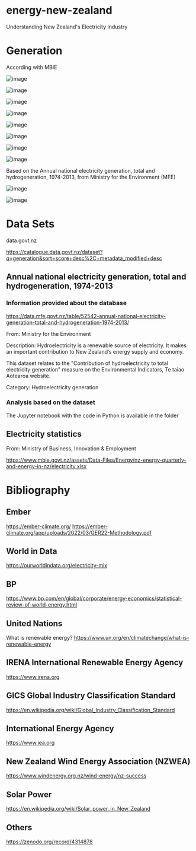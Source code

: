 # energy-new-zealand

Understanding New Zealand's Electricity Industry

# Generation

According with MBIE

![image](https://user-images.githubusercontent.com/69020265/172821657-cf438f54-493f-4e4d-9100-f0934d82be3c.png)

![image](https://user-images.githubusercontent.com/69020265/172821942-0465d6f1-6c6c-4050-a75c-74cb53490f31.png)

![image](https://user-images.githubusercontent.com/69020265/172821966-2d3f45c4-2cf6-4e92-a90b-a7759b8de8df.png)

![image](https://user-images.githubusercontent.com/69020265/172821994-c6776ee4-5fcb-4faa-a0fb-319371b5a700.png)

![image](https://user-images.githubusercontent.com/69020265/172822031-5856b7a7-678e-43c3-b3fc-1eb393231f95.png)

![image](https://user-images.githubusercontent.com/69020265/172822061-7a6d7ee0-fbca-4b08-86bf-775022afd1e4.png)

![image](https://user-images.githubusercontent.com/69020265/173229718-91959d17-d538-4085-89df-d6afec246241.png)

![image](https://user-images.githubusercontent.com/69020265/173229870-7e212c06-9329-44dc-8dbe-921633e2728b.png)

Based on the Annual national electricity generation, total and hydrogeneration, 1974-2013, from Ministry for the Environment (MFE)

![image](https://user-images.githubusercontent.com/69020265/172828252-aa5e5ac6-4005-4137-aa7b-11650145500a.png)

![image](https://user-images.githubusercontent.com/69020265/172828275-c5340f1c-58ff-4247-b905-3a2cfb38dd85.png)


# Data Sets
data.govt.nz

https://catalogue.data.govt.nz/dataset?q=generation&sort=score+desc%2C+metadata_modified+desc

## Annual national electricity generation, total and hydrogeneration, 1974-2013

### Information provided about the database
https://data.mfe.govt.nz/table/52542-annual-national-electricity-generation-total-and-hydrogeneration-1974-2013/

From: Ministry for the Environment

Description:
  Hydroelectricity is a renewable source of electricity. It makes an important
  contribution to New Zealand’s energy supply and economy.
  
  This dataset relates to the "Contribution of hydroelectricity to total
  electricity generation" measure on the Environmental Indicators, Te taiao
  Aotearoa website.

Category: Hydroelectricity generation

### Analysis based on the dataset

The Jupyter notebook with the code in Python is available in the folder

## Electricity statistics
From: Ministry of Business, Innovation & Employment

https://www.mbie.govt.nz/assets/Data-Files/Energy/nz-energy-quarterly-and-energy-in-nz/electricity.xlsx

# Bibliography

## Ember

https://ember-climate.org/
https://ember-climate.org/app/uploads/2022/03/GER22-Methodology.pdf

## World in Data

https://ourworldindata.org/electricity-mix

## BP

https://www.bp.com/en/global/corporate/energy-economics/statistical-review-of-world-energy.html

## United Nations

What is renewable energy?
https://www.un.org/en/climatechange/what-is-renewable-energy

## IRENA International Renewable Energy Agency

https://www.irena.org

## GICS Global Industry Classification Standard
https://en.wikipedia.org/wiki/Global_Industry_Classification_Standard

## International Energy Agency

https://www.iea.org

## New Zealand Wind Energy Association (NZWEA)

https://www.windenergy.org.nz/wind-energy/nz-success

## Solar Power

https://en.wikipedia.org/wiki/Solar_power_in_New_Zealand

## Others

https://zenodo.org/record/4314878
